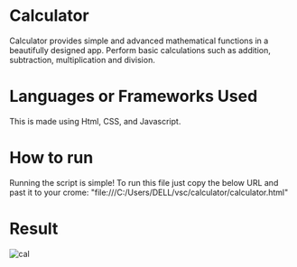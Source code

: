 # Calculator
Calculator provides simple and advanced mathematical functions in a beautifully designed app.   Perform basic calculations such as addition, subtraction, multiplication and division.

# Languages or Frameworks Used
This is made using Html, CSS, and Javascript.

# How to run
Running the script is simple! To run this file just copy the below URL and past it to your crome:  "file:///C:/Users/DELL/vsc/calculator/calculator.html" 

# Result
![cal](https://user-images.githubusercontent.com/79656394/147825169-8d9e008b-03cb-4963-80f2-6744460ab9d5.png)

